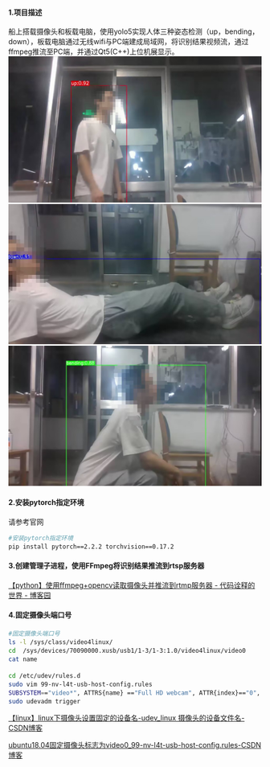 <a name="OqRAe"></a>
#### 1.项目描述
船上搭载摄像头和板载电脑，使用yolo5实现人体三种姿态检测（up，bending，down），板载电脑通过无线wifi与PC端建成局域网，将识别结果视频流，通过ffmpeg推流至PC端，并通过Qt5(C++)上位机展显示。
![up](./img/up.jpg)
![down](./img/down.jpg)
![bending](./img/bending.jpg)
#### 2.安装pytorch指定环境
请参考官网
```bash
#安装pytorch指定环境
pip install pytorch==2.2.2 torchvision==0.17.2
```

<a name="gdY5O"></a>
#### 3.创建管理子进程，使用FFmpeg将识别结果推流到rtsp服务器
[【python】使用ffmpeg+opencv读取摄像头并推流到rtmp服务器 - 代码诠释的世界 - 博客园](https://www.cnblogs.com/fireblackman/p/16619884.html)

<a name="y8XIR"></a>
#### 4.固定摄像头端口号
```bash
#固定摄像头端口号
ls -l /sys/class/video4linux/
cd  /sys/devices/70090000.xusb/usb1/1-3/1-3:1.0/video4linux/video0
cat name

cd /etc/udev/rules.d
sudo vim 99-nv-l4t-usb-host-config.rules
SUBSYSTEM=="video*", ATTRS{name} =="Full HD webcam", ATTR{index}=="0", MODE="0777",SYMLINK+="cam0"
sudo udevadm trigger
```

[【linux】linux下摄像头设置固定的设备名-udev_linux 摄像头的设备文件名-CSDN博客](https://blog.csdn.net/qq_37280428/article/details/124960303)

[ubuntu18.04固定摄像头标志为video0_99-nv-l4t-usb-host-config.rules-CSDN博客](https://blog.csdn.net/weixin_44391770/article/details/122712894#:~:text=ubuntu18.04%E5%9B%BA%E5%AE%9A%E6%91%84%E5%83%8F%E5%A4%B4%E6%A0%87%E5%BF%97%E4%B8%BAvideo0%201%201%E3%80%81%E6%9F%A5%E7%9C%8Bvideo%E8%AE%BE%E5%A4%87%E5%AF%B9%E5%BA%94%E7%9A%84%E6%96%87%E4%BB%B6%E5%A4%B9%E4%BD%8D%E7%BD%AE%20root%40root%3A~%23%20ls%20-l%20%20%2F,6%E3%80%81%E8%BF%9B%E5%85%A5%2Fetc%2Fudev%2Frules.d%2F%E6%96%87%E4%BB%B6%E5%A4%B9%E4%B8%8B%EF%BC%8C%E7%BC%96%E8%BE%9199-nv-l4t-usb-host-config.rules%E6%96%87%E4%BB%B6%20...%207%207%E3%80%81%E6%89%A7%E8%A1%8C%E4%BB%A5%E4%B8%8B%E5%91%BD%E4%BB%A4%EF%BC%8C%E4%BD%BFudev%E8%A7%84%E5%88%99%E7%94%9F%E6%95%88%20...%208%208%E3%80%81%E6%AD%A4%E6%97%B6%E5%B0%9D%E8%AF%95%E5%A4%9A%E6%AC%A1%E6%8F%92%E6%8B%94%E6%91%84%E5%83%8F%E5%A4%B4%EF%BC%8C%E6%91%84%E5%83%8F%E5%A4%B4%E4%BC%9A%E5%8F%98%E6%88%90video1%EF%BC%8C%E4%BD%86%E5%90%8C%E6%97%B6%E4%BC%9A%E7%94%9F%E6%88%90%E4%B8%80%E4%B8%AAvideo0%20)

